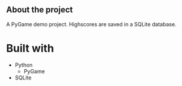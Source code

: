## About the project

A PyGame demo project. Highscores are saved in a SQLite database.

# Built with

* Python
  * PyGame
* SQLite
